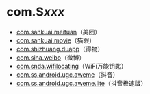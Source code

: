 # com.S*xxx*

- [com.sankuai.meituan](./com.sankuai.meituan/readme.md)（美团）
- [com.sankuai.movie](./com.sankuai.movie/readme.md)（猫眼）
- [com.shizhuang.duapp](./com.shizhuang.duapp/readme.md)（得物）
- [com.sina.weibo](./com.sina.weibo/readme.md)（微博）
- [com.snda.wifilocating](./com.snda.wifilocating/readme.md)（WiFi万能钥匙）
- [com.ss.android.ugc.aweme](./com.ss.android.ugc.aweme/readme.md)（抖音）
- [com.ss.android.ugc.aweme.lite](./com.ss.android.ugc.aweme.lite/readme.md)（抖音极速版）
